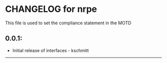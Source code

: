 # CHANGELOG for nrpe

This file is used to set the compliance statement in the MOTD

## 0.0.1:

* Initial release of interfaces - kschmitt

- - -
